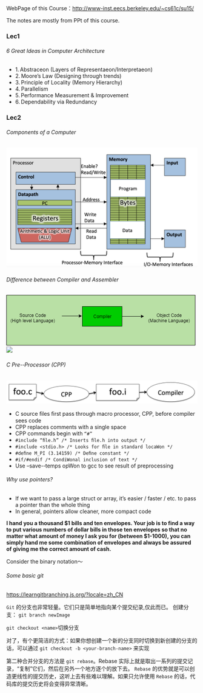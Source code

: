 WebPage of this Course：http://www-inst.eecs.berkeley.edu/~cs61c/su15/

The notes are mostly from PPt
of this course.
### Lec1

###### 6 Great Ideas in Computer Architecture
* 1. Abstraceon (Layers of Representaeon/Interpretaeon)
* 2. Moore’s Law (Designing through trends)
* 3. Principle of Locality (Memory Hierarchy)
* 4. Parallelism
* 5. Performance Measurement & Improvement
* 6. Dependability via Redundancy


### Lec2

###### Components of a Computer
![](./Images/1.png)

###### Difference between Compiler and Assembler
![](./Images/2.png)
![](./Images/3.png)

###### C Pre-­‐Processor (CPP)
![](./Images/4.png)
* C source ﬁles ﬁrst pass through macro processor, CPP, before compiler sees code
* CPP replaces comments with a single space
* CPP commands begin with `“#”`
* `#include “ﬁle.h” /* Inserts ﬁle.h into output */`
* `#include <stdio.h> /* Looks for ﬁle in standard locaWon */`
* `#deﬁne M_PI (3.14159) /* Deﬁne constant */`
* `#if/#endif /* CondiWonal inclusion of text */`
* Use –save-­‐temps opWon to gcc to see result of preprocessing


###### Why use pointers?
* If we want to pass a large struct or array, it’s easier / faster / etc. to pass a pointer than the whole thing
* In general, pointers allow cleaner, more compact code


**I hand you a thousand \$1 bills and ten envelopes. Your job is to find a way to put various numbers of dollar bills in those ten envelopes so that no matter what amount of money I ask you for (between $1-1000), you can simply hand me some combination of envelopes and always be assured of giving me the correct amount of cash.**

Consider the binary notation～


###### Some basic git

https://learngitbranching.js.org/?locale=zh_CN

`Git` 的分支也非常轻量。它们只是简单地指向某个提交纪录,仅此而已。
创建分支：
`git branch newImage`

`git checkout <name>`切换分支

对了，有个更简洁的方式：如果你想创建一个新的分支同时切换到新创建的分支的话，可以通过 `git checkout -b <your-branch-name>` 来实现

第二种合并分支的方法是 `git rebase`。Rebase 实际上就是取出一系列的提交记录，“复制”它们，然后在另外一个地方逐个的放下去。
`Rebase` 的优势就是可以创造更线性的提交历史，这听上去有些难以理解。如果只允许使用 `Rebase` 的话，代码库的提交历史将会变得异常清晰。






